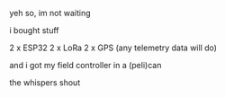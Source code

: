 yeh so, im not waiting 

i bought stuff

2 x ESP32
2 x LoRa 
2 x GPS (any telemetry data will do)

and i got my field controller in a (peli)can

the whispers shout 
